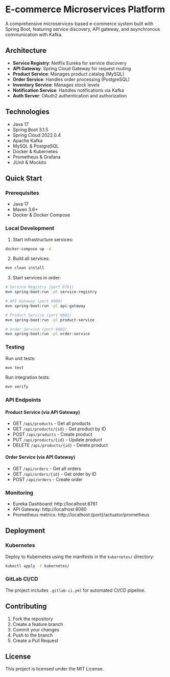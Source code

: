 
# E-commerce Microservices Platform

A comprehensive microservices-based e-commerce system built with Spring Boot, featuring service discovery, API gateway, and asynchronous communication with Kafka.

## Architecture

- **Service Registry**: Netflix Eureka for service discovery
- **API Gateway**: Spring Cloud Gateway for request routing
- **Product Service**: Manages product catalog (MySQL)
- **Order Service**: Handles order processing (PostgreSQL) 
- **Inventory Service**: Manages stock levels
- **Notification Service**: Handles notifications via Kafka
- **Auth Server**: OAuth2 authentication and authorization

## Technologies

- Java 17
- Spring Boot 3.1.5
- Spring Cloud 2022.0.4
- Apache Kafka
- MySQL & PostgreSQL
- Docker & Kubernetes
- Prometheus & Grafana
- JUnit & Mockito

## Quick Start

### Prerequisites
- Java 17
- Maven 3.6+
- Docker & Docker Compose

### Local Development

1. Start infrastructure services:
```bash
docker-compose up -d
```

2. Build all services:
```bash
mvn clean install
```

3. Start services in order:
```bash
# Service Registry (port 8761)
mvn spring-boot:run -pl service-registry

# API Gateway (port 8080)
mvn spring-boot:run -pl api-gateway

# Product Service (port 8081)
mvn spring-boot:run -pl product-service

# Order Service (port 8082)
mvn spring-boot:run -pl order-service
```

### Testing

Run unit tests:
```bash
mvn test
```

Run integration tests:
```bash
mvn verify
```

### API Endpoints

#### Product Service (via API Gateway)
- GET `/api/products` - Get all products
- GET `/api/products/{id}` - Get product by ID
- POST `/api/products` - Create product
- PUT `/api/products/{id}` - Update product
- DELETE `/api/products/{id}` - Delete product

#### Order Service (via API Gateway)
- GET `/api/orders` - Get all orders
- GET `/api/orders/{id}` - Get order by ID
- POST `/api/orders` - Create order

### Monitoring
- Eureka Dashboard: http://localhost:8761
- API Gateway: http://localhost:8080
- Prometheus metrics: http://localhost:{port}/actuator/prometheus

## Deployment

### Kubernetes
Deploy to Kubernetes using the manifests in the `kubernetes/` directory:

```bash
kubectl apply -f kubernetes/
```

### GitLab CI/CD
The project includes `.gitlab-ci.yml` for automated CI/CD pipeline.

## Contributing

1. Fork the repository
2. Create a feature branch
3. Commit your changes
4. Push to the branch
5. Create a Pull Request

## License

This project is licensed under the MIT License.
